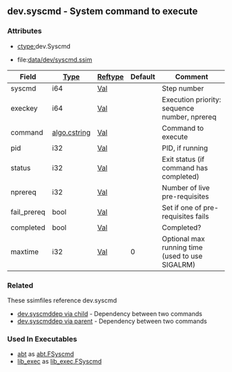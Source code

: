 ## dev.syscmd - System command to execute


### Attributes
<a href="#attributes"></a>
<!-- dev.mdmark  mdmark:MDSECTION  state:BEG_AUTO  param:Attributes -->
* [ctype:](/txt/ssimdb/dmmeta/ctype.md)dev.Syscmd

* file:[data/dev/syscmd.ssim](/data/dev/syscmd.ssim)

|Field|[Type](/txt/ssimdb/dmmeta/ctype.md)|[Reftype](/txt/ssimdb/dmmeta/reftype.md)|Default|Comment|
|---|---|---|---|---|
|syscmd|i64|[Val](/txt/exe/amc/reftypes.md#val)||Step number|
|execkey|i64|[Val](/txt/exe/amc/reftypes.md#val)||Execution priority: sequence number, nprereq|
|command|[algo.cstring](/txt/protocol/algo/cstring.md)|[Val](/txt/exe/amc/reftypes.md#val)||Command to execute|
|pid|i32|[Val](/txt/exe/amc/reftypes.md#val)||PID, if running|
|status|i32|[Val](/txt/exe/amc/reftypes.md#val)||Exit status (if command has completed)|
|nprereq|i32|[Val](/txt/exe/amc/reftypes.md#val)||Number of live pre-requisites|
|fail_prereq|bool|[Val](/txt/exe/amc/reftypes.md#val)||Set if one of pre-requisites fails|
|completed|bool|[Val](/txt/exe/amc/reftypes.md#val)||Completed?|
|maxtime|i32|[Val](/txt/exe/amc/reftypes.md#val)|0|Optional max running time (used to use SIGALRM)|

<!-- dev.mdmark  mdmark:MDSECTION  state:END_AUTO  param:Attributes -->

### Related
<a href="#related"></a>
<!-- dev.mdmark  mdmark:MDSECTION  state:BEG_AUTO  param:Related -->
These ssimfiles reference dev.syscmd

* [dev.syscmddep via child](/txt/ssimdb/dev/syscmddep.md) - Dependency between two commands 
* [dev.syscmddep via parent](/txt/ssimdb/dev/syscmddep.md) - Dependency between two commands 

<!-- dev.mdmark  mdmark:MDSECTION  state:END_AUTO  param:Related -->

### Used In Executables
<a href="#used-in-executables"></a>
<!-- dev.mdmark  mdmark:MDSECTION  state:BEG_AUTO  param:ImdbUses -->

* [abt](/txt/exe/abt/internals.md) as [abt.FSyscmd](/txt/exe/abt/internals.md#abt-fsyscmd)
* [lib_exec](/txt/lib/lib_exec/README.md) as [lib_exec.FSyscmd](/txt/lib/lib_exec/README.md#lib_exec-fsyscmd)

<!-- dev.mdmark  mdmark:MDSECTION  state:END_AUTO  param:ImdbUses -->

